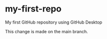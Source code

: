 # my-first-repo
 My first GitHub repository using GitHub Desktop

<!-- This is an update for practice -->


This change is made on the main branch.